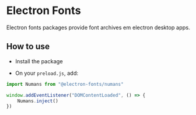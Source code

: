# Electron Fonts

Electron fonts packages provide font archives em electron desktop apps.

## How to use

* Install the package

* On your `preload.js`, add:

```ts
import Numans from "@electron-fonts/numans"

window.addEventListener("DOMContentLoaded", () => {
    Numans.inject()
})
```